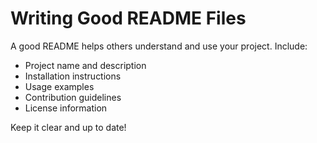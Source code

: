 # Writing Good README Files

A good README helps others understand and use your project. Include:
- Project name and description
- Installation instructions
- Usage examples
- Contribution guidelines
- License information

Keep it clear and up to date!
